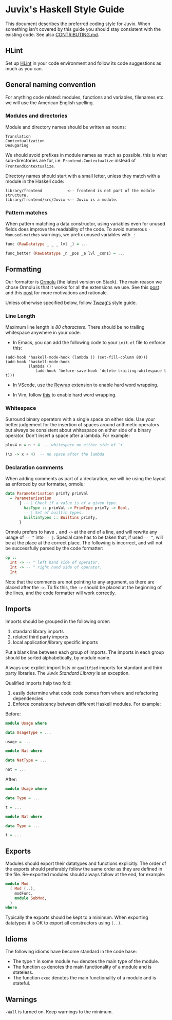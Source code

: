 Juvix's Haskell Style Guide
===========================

This document describes the preferred coding style for Juvix.
When something isn't covered by this guide you should stay
consistent with the existing code.
See also [CONTRIBUTING.md](https://github.com/cryptiumlabs/juvix/blob/develop/docs/CONTRIBUTING.md).

HLint
-----

Set up [HLint](https://github.com/ndmitchell/hlint)
in your code environment and follow its code suggestions
as much as you can.

General naming convention
-------------------------

For anything code related: modules, functions and variables, filenames etc. we
will use the American English spelling.

### Modules and directories

Module and directory names should be written as nouns:

```
Translation
Contextualization
Desugaring
```

We should avoid prefixes in module names as much as possible, this is what
sub-directories are for, i.e. `Frontend.Contextualize` instead of
`FrontendContextualize`.

Directory names should start with a small letter, unless they match with a
module in the Haskell code:

```
library/frontend           <-- frontend is not part of the module structure.
library/frontend/src/Juvix <-- Juvix is a module.
```


### Pattern matches

When pattern matching a data constructor, using variables even for unused
fields does improve the readability of the code. To avoid numerous
`-Wunused-matches` warnings, we prefix unused variables with `_`:

```haskell
func (RawDatatype _ _ _ lvl _) = ...

func_better (RawDatatype _n _pos _a lvl _cons) = ...
```


Formatting
----------

Our formatter is [Ormolu](https://github.com/tweag/ormolu) (the latest version
on Stack). The main reason we chose Ormolu is
that it works for all the extensions we use. See this [post](https://www.tweag.io/posts/2019-05-27-ormolu.html)
and this [post](https://www.tweag.io/posts/2019-10-11-ormolu-first-release.html)
for more motivations and rationale. 

Unless otherwise specified below, follow
[Tweag's](https://github.com/tweag/guides/blob/master/style/Haskell.md) style
guide.


### Line Length

Maximum line length is *80 characters*.
There should be no trailing whitespace anywhere in your code.

- In Emacs, you can add the following code to your `init.el` file to
enforce this:

```elisp
(add-hook 'haskell-mode-hook (lambda () (set-fill-column 80)))
(add-hook 'haskell-mode-hook
          (lambda ()
             (add-hook 'before-save-hook 'delete-trailing-whitespace t t)))
```
- In VScode, use the [Rewrap](https://github.com/stkb/Rewrap) extension to
  enable hard word wrapping.

- In Vim, follow [this](https://vim.fandom.com/wiki/Automatic_word_wrapping) to
  enable hard word wrapping.

### Whitespace

Surround binary operators with a single space on either side.  Use
your better judgement for the insertion of spaces around arithmetic
operators but always be consistent about whitespace on either side of
a binary operator.  Don't insert a space after a lambda.  For example:

```haskell
plus4 n = n + 4  -- whitespace on either side of `+`

(\x -> x + 4)  -- no space after the lambda
```

### Declaration comments

When adding comments as part of a declaration, we will be using the layout as
enforced by our formatter, ormolu:

```haskell
data Parameterisation primTy primVal
  = Parameterisation
      { -- | Check if a value is of a given type.
        hasType :: primVal -> PrimType primTy -> Bool,
        -- | Set of builtin types.
        builtinTypes :: Builtins primTy,
      }
```

Ormolu prefers to have `,` and `->` at the end of a line, and will rewrite any
usage of `-- ^` into `-- |`. Special care has to be taken that, if used `-- ^`,
will be at the place at the correct place. The following is incorrect, and will
not be successfully parsed by the code formatter:

```haskell
op ::
  Int -> -- ^ left hand side of operator.
  Int -> -- ^ right hand side of operator.
  Int
```

Note that the comments are not pointing to any argument, as there are placed
after the `->`. To fix this, the `->` should be placed at the beginning of the
lines, and the code formatter will work correctly.

Imports
-------

Imports should be grouped in the following order:

1. standard library imports
2. related third party imports
3. local application/library specific imports

Put a blank line between each group of imports.  The imports in each
group should be sorted alphabetically, by module name.

Always use explicit import lists or `qualified` imports for standard
and third party libraries.  The *Juvix Standard Library* is an exception.

Qualified imports help two fold:

1. easily determine what code code comes from where and refactoring dependencies
2. Enforce consistency between different Haskell modules. For example:

Before:
```haskell
module Usage where

data UsageType = ...

usage = ...

```
```haskell
module Nat where

data NatType = ...

nat = ...

```
After:

```haskell
module Usage where

data Type = ...

t = ...

```

```haskell
module Nat where

data Type = ...

t = ...

```

Exports
-------

Modules should export their datatypes and functions explicitly. The order of
the exports should preferably follow the same order as they are defined in the
file. Re-exported modules should always follow at the end, for example:

```haskell
module Mod
  ( Mod (..),
    modFunc,
    module SubMod,
  )
where
```

Typically the exports should be kept to a minimum. When exporting datatypes it
is OK to export all constructors using `(..)`.

Idioms
------

The following idioms have become standard in the code base:

- The type `T` in some module `Foo` denotes the main type of the module.
- The function `op` denotes the main functionality of a module and is stateless.
- The function `exec` denotes the main functionality of a module and is stateful.

Warnings
--------

`-Wall` is turned on. Keep warnings to the minimum.
